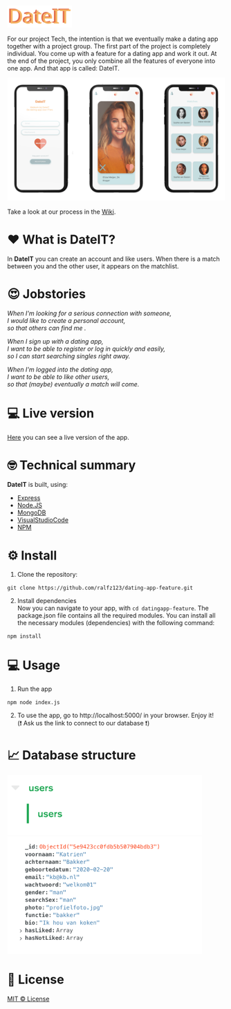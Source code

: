 <img src="https://github.com/ralfz123/dating-app-feature/blob/development/static/images/logo.svg" width="150" />  

For our project Tech, the intention is that we eventually make a dating app together with a project group. The first part of the project is completely individual. You come up with a feature for a dating app and work it out. At the end of the project, you only combine all the features of everyone into one app. And that app is called: DateIT.

<img src="https://raw.githubusercontent.com/ralfz123/dating-app-feature/Ralf/Doc/dateit3screensv2.png" width="1000" />

Take a look at our process in the [Wiki](https://github.com/ralfz123/dating-app-feature/wiki).
# :heart: What is DateIT?
In **DateIT** you can create an account and like users. When there is a match between you and the other user, it appears on the matchlist.

# :heart_eyes: Jobstories
_When I'm looking for a serious connection with someone,  
_I would like to create a personal account,  
_so that others can find me .___  

_When I sign up with a dating app,  
_I want to be able to register or log in quickly and easily,  
_so I can start searching singles right away.___  

_When I'm logged into the dating app,  
_I want to be able to like other users,  
_so that (maybe) eventually a match will come.___

# :computer: Live version
[Here](https://ralfz123-dating-app-feature-1.glitch.me/) you can see a live version of the app.

# :nerd_face: Technical summary
**DateIT** is built, using:
- [Express](https://expressjs.com/)
- [Node.JS](https://nodejs.org/en/)
- [MongoDB](https://www.mongodb.com/)
- [VisualStudioCode](https://code.visualstudio.com/)
- [NPM](https://www.npmjs.com/)

# :gear: Install
1. Clone the repository:  
```
git clone https://github.com/ralfz123/dating-app-feature.git
```

2. Install dependencies  
Now you can navigate to your app, with ```cd datingapp-feature```. The package.json file contains all the required modules. You can install all the necessary modules (dependencies) with the following command:   
```
npm install
```

# :computer: Usage
1. Run the app   
```
npm node index.js
```

2. To use the app, go to http://localhost:5000/ in your browser. Enjoy it!   
(:heavy_exclamation_mark: Ask us the link to connect to our database :heavy_exclamation_mark:) 

# :chart_with_upwards_trend: Database structure
<img src="https://github.com/ralfz123/dating-app-feature/blob/development/Doc/dbcollection.png?raw=true" width="450" />
<img src="https://github.com/ralfz123/dating-app-feature/blob/development/Doc/dbstructure.png?raw=true" width="450" />

# :cop: License
[MIT © License](https://github.com/ralfz123/dating-app-feature/blob/master/LICENSE)

